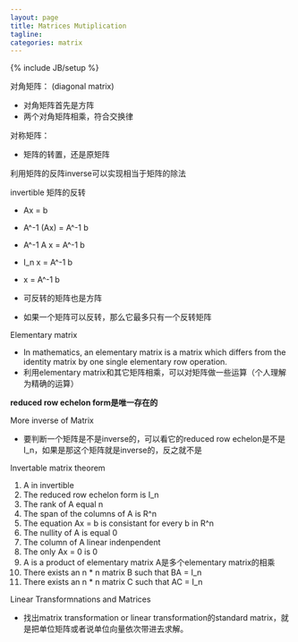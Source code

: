 ```yaml
---
layout: page
title: Matrices Mutiplication
tagline:
categories: matrix
---
```


{% include JB/setup %}

对角矩阵： (diagonal matrix)

- 对角矩阵首先是方阵
- 两个对角矩阵相乘，符合交换律

对称矩阵：

- 矩阵的转置，还是原矩阵

利用矩阵的反阵inverse可以实现相当于矩阵的除法

invertible 矩阵的反转

- Ax = b
- A^-1 (Ax) = A^-1 b
- A^-1 A x = A^-1 b
- I_n x = A^-1 b
- x = A^-1 b

- 可反转的矩阵也是方阵
- 如果一个矩阵可以反转，那么它最多只有一个反转矩阵

Elementary matrix

- In mathematics, an elementary matrix is a matrix which differs from the identity matrix by one single elementary row operation.
- 利用elementary matrix和其它矩阵相乘，可以对矩阵做一些运算（个人理解为精确的运算）

**reduced row echelon form是唯一存在的**

More inverse of Matrix

- 要判断一个矩阵是不是inverse的，可以看它的reduced row echelon是不是I_n，如果是那这个矩阵就是inverse的，反之就不是

Invertable matrix theorem

1. A in invertible
2. The reduced row echelon form is I_n
3. The rank of A equal n
4. The span of the columns of A is R^n
5. The equation Ax = b is consistant for every b in R^n
6. The nullity of A is equal 0
7. The column of A linear indenpendent
8. The only Ax = 0 is 0
9. A is a product of elementary matrix A是多个elementary matrix的相乘
10. There exists an n * n matrix B such that BA = I_n
11. There exists an n * n matrix C such that AC = I_n

Linear Transformnations and Matrices

- 找出matrix transformation or linear transformation的standard matrix，就是把单位矩阵或者说单位向量依次带进去求解。
